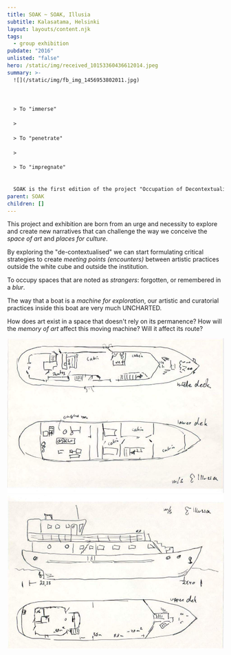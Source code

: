 ```yaml
---
title: SOAK ~ SOAK, Illusia
subtitle: Kalasatama, Helsinki
layout: layouts/content.njk
tags:
  - group exhibition
pubdate: "2016"
unlisted: "false"
hero: /static/img/received_10153360436612014.jpeg
summary: >-
  ![](/static/img/fb_img_1456953802011.jpg)



  > To "immerse"

  >

  > To "penetrate"

  >

  > To "impregnate"


  SOAK is the first edition of the project "Occupation of Decontextualised Spaces for Contemporary Art", taking place in *movement*, a *fleeting moment.*
parent: SOAK
children: []
---
```

This project and exhibition are born from an urge and necessity to explore and create new narratives that can challenge the way we conceive the *space of art* and *places for culture*.

By exploring the "de-contextualised" we can start formulating critical strategies to create *meeting points (encounters)* between artistic practices outside the white cube and outside the institution.

To occupy spaces that are noted as *strangers*: forgotten, or remembered in a *blur*.

The way that a boat is a *machine for exploration*, our artistic and curatorial practices inside this boat are very much UNCHARTED.

How does art exist in a space that doesn't rely on its permanence? How will the *memory of art* affect this moving machine? Will it affect its route?



![](/static/img/received_10153332304292014.jpeg)
![](/static/img/received_10153332304712014.jpeg)